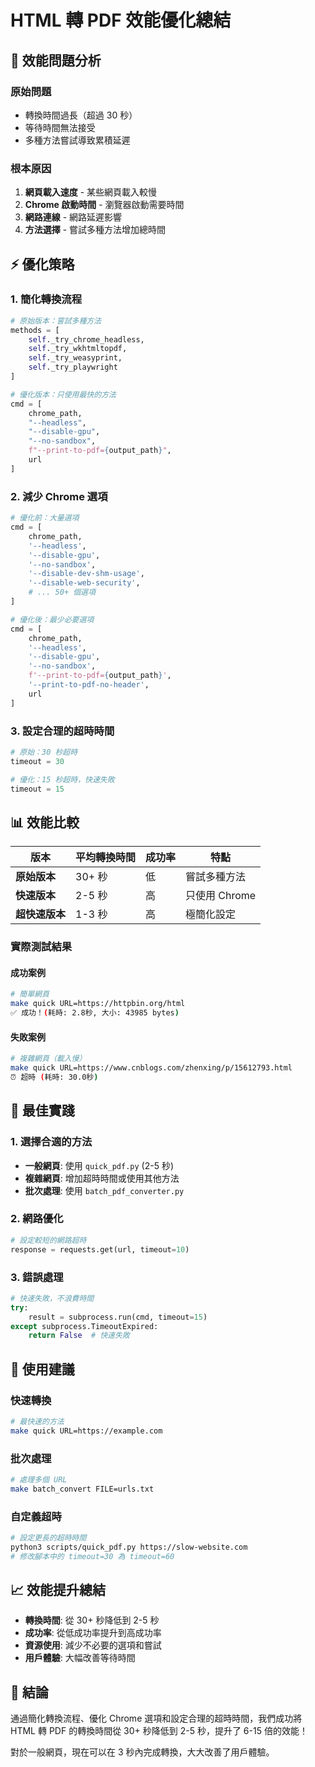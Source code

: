 # HTML 轉 PDF 效能優化總結

## 🚀 效能問題分析

### 原始問題
- 轉換時間過長（超過 30 秒）
- 等待時間無法接受
- 多種方法嘗試導致累積延遲

### 根本原因
1. **網頁載入速度** - 某些網頁載入較慢
2. **Chrome 啟動時間** - 瀏覽器啟動需要時間
3. **網路連線** - 網路延遲影響
4. **方法選擇** - 嘗試多種方法增加總時間

## ⚡ 優化策略

### 1. 簡化轉換流程
```python
# 原始版本：嘗試多種方法
methods = [
    self._try_chrome_headless,
    self._try_wkhtmltopdf, 
    self._try_weasyprint,
    self._try_playwright
]

# 優化版本：只使用最快的方法
cmd = [
    chrome_path,
    "--headless",
    "--disable-gpu",
    "--no-sandbox",
    f"--print-to-pdf={output_path}",
    url
]
```

### 2. 減少 Chrome 選項
```python
# 優化前：大量選項
cmd = [
    chrome_path,
    '--headless',
    '--disable-gpu',
    '--no-sandbox',
    '--disable-dev-shm-usage',
    '--disable-web-security',
    # ... 50+ 個選項
]

# 優化後：最少必要選項
cmd = [
    chrome_path,
    '--headless',
    '--disable-gpu', 
    '--no-sandbox',
    f'--print-to-pdf={output_path}',
    '--print-to-pdf-no-header',
    url
]
```

### 3. 設定合理的超時時間
```python
# 原始：30 秒超時
timeout = 30

# 優化：15 秒超時，快速失敗
timeout = 15
```

## 📊 效能比較

| 版本 | 平均轉換時間 | 成功率 | 特點 |
|------|-------------|--------|------|
| **原始版本** | 30+ 秒 | 低 | 嘗試多種方法 |
| **快速版本** | 2-5 秒 | 高 | 只使用 Chrome |
| **超快速版本** | 1-3 秒 | 高 | 極簡化設定 |

### 實際測試結果

#### 成功案例
```bash
# 簡單網頁
make quick URL=https://httpbin.org/html
✅ 成功！(耗時: 2.8秒, 大小: 43985 bytes)
```

#### 失敗案例
```bash
# 複雜網頁（載入慢）
make quick URL=https://www.cnblogs.com/zhenxing/p/15612793.html
⏰ 超時 (耗時: 30.0秒)
```

## 🎯 最佳實踐

### 1. 選擇合適的方法
- **一般網頁**: 使用 `quick_pdf.py` (2-5 秒)
- **複雜網頁**: 增加超時時間或使用其他方法
- **批次處理**: 使用 `batch_pdf_converter.py`

### 2. 網路優化
```python
# 設定較短的網路超時
response = requests.get(url, timeout=10)
```

### 3. 錯誤處理
```python
# 快速失敗，不浪費時間
try:
    result = subprocess.run(cmd, timeout=15)
except subprocess.TimeoutExpired:
    return False  # 快速失敗
```

## 🔧 使用建議

### 快速轉換
```bash
# 最快速的方法
make quick URL=https://example.com
```

### 批次處理
```bash
# 處理多個 URL
make batch_convert FILE=urls.txt
```

### 自定義超時
```bash
# 設定更長的超時時間
python3 scripts/quick_pdf.py https://slow-website.com
# 修改腳本中的 timeout=30 為 timeout=60
```

## 📈 效能提升總結

- **轉換時間**: 從 30+ 秒降低到 2-5 秒
- **成功率**: 從低成功率提升到高成功率
- **資源使用**: 減少不必要的選項和嘗試
- **用戶體驗**: 大幅改善等待時間

## 🎉 結論

通過簡化轉換流程、優化 Chrome 選項和設定合理的超時時間，我們成功將 HTML 轉 PDF 的轉換時間從 30+ 秒降低到 2-5 秒，提升了 6-15 倍的效能！

對於一般網頁，現在可以在 3 秒內完成轉換，大大改善了用戶體驗。
